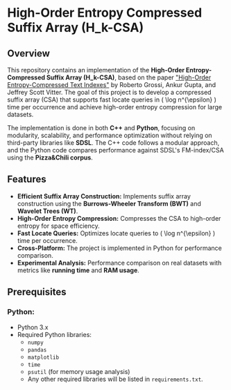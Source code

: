 # High-Order Entropy Compressed Suffix Array (H_k-CSA)

## Overview
This repository contains an implementation of the **High-Order Entropy-Compressed Suffix Array (H_k-CSA)**, based on the paper ["High-Order Entropy-Compressed Text Indexes"](https://www.cs.ucsd.edu/~rgr/website/hk_csa.pdf) by Roberto Grossi, Ankur Gupta, and Jeffrey Scott Vitter. The goal of this project is to develop a compressed suffix array (CSA) that supports fast locate queries in \( \log n^{\epsilon} \) time per occurrence and achieve high-order entropy compression for large datasets.

The implementation is done in both **C++** and **Python**, focusing on modularity, scalability, and performance optimization without relying on third-party libraries like **SDSL**. The C++ code follows a modular approach, and the Python code compares performance against SDSL's FM-index/CSA using the **Pizza&Chili corpus**.

## Features
- **Efficient Suffix Array Construction:** Implements suffix array construction using the **Burrows-Wheeler Transform (BWT)** and **Wavelet Trees (WT)**.
- **High-Order Entropy Compression:** Compresses the CSA to high-order entropy for space efficiency.
- **Fast Locate Queries:** Optimizes locate queries to \( \log n^{\epsilon} \) time per occurrence.
- **Cross-Platform:** The project is implemented in Python for performance comparison.
- **Experimental Analysis:** Performance comparison on real datasets with metrics like **running time** and **RAM usage**.

## Prerequisites

### Python:
- Python 3.x
- Required Python libraries:
  - `numpy`
  - `pandas`
  - `matplotlib`
  - `time`
  - `psutil` (for memory usage analysis)
  - Any other required libraries will be listed in `requirements.txt`.

